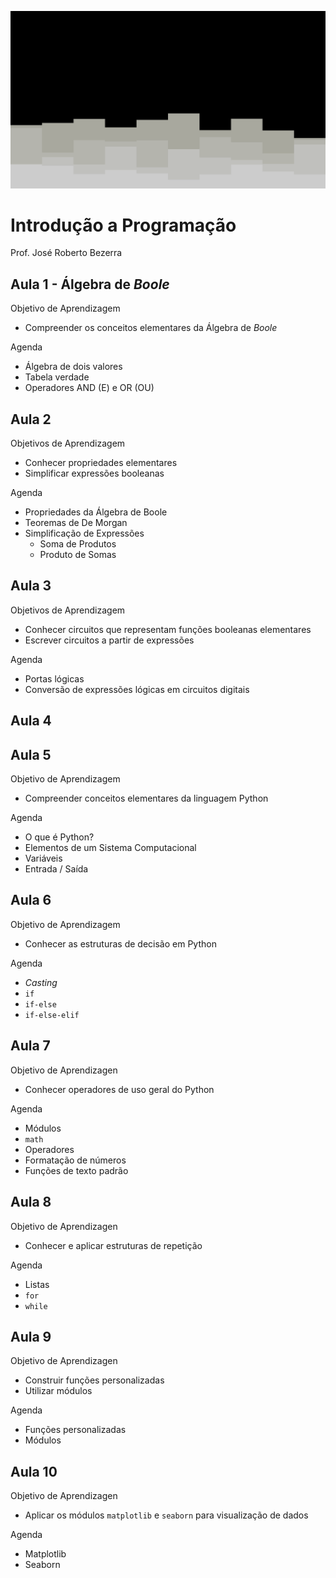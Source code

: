 ![](/img/layered-steps-down.svg)

# Introdução a Programação
Prof. José Roberto Bezerra

## Aula 1 - Álgebra de *Boole*

Objetivo de Aprendizagem
- Compreender os conceitos elementares da Álgebra de *Boole*

Agenda
- Álgebra de dois valores
- Tabela verdade
- Operadores AND (E) e OR (OU)


## Aula 2

Objetivos de Aprendizagem
- Conhecer propriedades elementares
- Simplificar expressões booleanas

Agenda
- Propriedades da Álgebra de Boole
- Teoremas de De Morgan
- Simplificação de Expressões
    - Soma de Produtos
    - Produto de Somas

## Aula 3

Objetivos de Aprendizagem
- Conhecer circuitos que representam funções booleanas elementares
- Escrever circuitos a partir de expressões

Agenda
- Portas lógicas
- Conversão de expressões lógicas em circuitos digitais

## Aula 4

## Aula 5

Objetivo de Aprendizagem
- Compreender conceitos elementares da linguagem Python

Agenda
- O que é Python?
- Elementos de um Sistema Computacional
- Variáveis
- Entrada / Saída

## Aula 6

Objetivo de Aprendizagem
- Conhecer as estruturas de decisão em Python

Agenda
- *Casting*
- `if`
- `if-else`
- `if-else-elif`

## Aula 7

Objetivo de Aprendizagen
- Conhecer operadores de uso geral do Python

Agenda
- Módulos
- `math`
- Operadores
- Formatação de números
- Funções de texto padrão

## Aula 8

Objetivo de Aprendizagen
- Conhecer e aplicar estruturas de repetição

Agenda
- Listas
- `for`
- `while`

## Aula 9

Objetivo de Aprendizagen
- Construir funções personalizadas
- Utilizar módulos

Agenda
- Funções personalizadas
- Módulos 

## Aula 10
Objetivo de Aprendizagen
- Aplicar os módulos `matplotlib` e `seaborn` para visualização de dados

Agenda
- Matplotlib
- Seaborn


